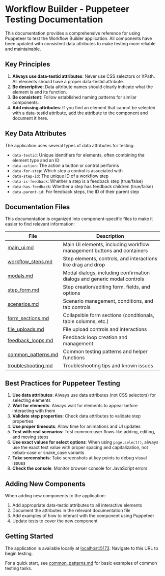 # Workflow Builder - Puppeteer Testing Documentation

This documentation provides a comprehensive reference for using Puppeteer to test the Workflow Builder application. All components have been updated with consistent data attributes to make testing more reliable and maintainable.

## Key Principles

1. **Always use data-testid attributes**: Never use CSS selectors or XPath. All elements should have a proper data-testid attribute.
2. **Be descriptive**: Data attribute names should clearly indicate what the element is and its function.
3. **Be consistent**: Follow established naming patterns for similar components.
4. **Add missing attributes**: If you find an element that cannot be selected with a data-testid attribute, add the attribute to the component and document it here.

## Key Data Attributes

The application uses several types of data attributes for testing:

- `data-testid`: Unique identifiers for elements, often combining the element type and an ID
- `data-action`: The action a button or control performs
- `data-for-step`: Which step a control is associated with
- `data-step-id`: The unique ID of a workflow step
- `data-is-feedback`: Whether a step is a feedback step (true/false)
- `data-has-feedback`: Whether a step has feedback children (true/false)
- `data-parent-id`: For feedback steps, the ID of their parent step

## Documentation Files

This documentation is organized into component-specific files to make it easier to find relevant information:

| File | Description |
|------|-------------|
| [main_ui.md](./main_ui.md) | Main UI elements, including workflow management buttons and containers |
| [workflow_steps.md](./workflow_steps.md) | Step elements, controls, and interactions like drag and drop |
| [modals.md](./modals.md) | Modal dialogs, including confirmation dialogs and generic modal controls |
| [step_form.md](./step_form.md) | Step creation/editing form, fields, and options |
| [scenarios.md](./scenarios.md) | Scenario management, conditions, and tab controls |
| [form_sections.md](./form_sections.md) | Collapsible form sections (conditionals, table columns, etc.) |
| [file_uploads.md](./file_uploads.md) | File upload controls and interactions |
| [feedback_loops.md](./feedback_loops.md) | Feedback loop creation and management |
| [common_patterns.md](./common_patterns.md) | Common testing patterns and helper functions |
| [troubleshooting.md](./troubleshooting.md) | Troubleshooting tips and known issues |

## Best Practices for Puppeteer Testing

1. **Use data attributes**: Always use data attributes (not CSS selectors) for selecting elements
2. **Wait for elements**: Always wait for elements to appear before interacting with them
3. **Validate step properties**: Check data attributes to validate step properties
4. **Use proper timeouts**: Allow time for animations and UI updates
5. **Test with real scenarios**: Test common user flows like adding, editing, and moving steps
6. **Use exact values for select options**: When using `page.select()`, always use the exact text value with proper spacing and capitalization, not kebab-case or snake_case variants
7. **Take screenshots**: Take screenshots at key points to debug visual issues
8. **Check the console**: Monitor browser console for JavaScript errors

## Adding New Components

When adding new components to the application:

1. Add appropriate data-testid attributes to all interactive elements
2. Document the attributes in the relevant documentation file
3. Add examples of how to interact with the component using Puppeteer
4. Update tests to cover the new component

## Getting Started

The application is available locally at [localhost:5173](http://localhost:5173). Navigate to this URL to begin testing.

For a quick start, see [common_patterns.md](./common_patterns.md) for basic examples of common testing tasks.
